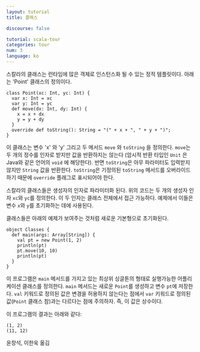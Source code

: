 ```yaml
---
layout: tutorial
title: 클래스

discourse: false

tutorial: scala-tour
categories: tour
num: 3
language: ko
---
```


스칼라의 클래스는 런타임에 많은 객체로 인스턴스화 될 수 있는 정적 템플릿이다.
아래는 'Point' 클래스의 정의이다.

    class Point(xc: Int, yc: Int) {
      var x: Int = xc
      var y: Int = yc
      def move(dx: Int, dy: Int) {
        x = x + dx
        y = y + dy
      }
      override def toString(): String = "(" + x + ", " + y + ")";
    }

이 클래스는 변수 'x' 와 'y' 그리고 두 메서드 `move` 와 `toString` 을 정의한다. `move`는 두 개의 정수를 인자로 받지만 값을 반환하지는 않는다 (암시적 반환 타입인 `Unit` 은 Java와 같은 언어의 `void` 에 해당한다). 반면 `toString`은 아무 파라미터도 입력받지 않지만 `String` 값을 반환한다. `toString`은 기정의된 `toString` 메서드를 오버라이드 하기 때문에 `override` 플래그로 표시되어야 한다.

스칼라의 클래스들은 생성자의 인자로 파라미터화 된다. 위의 코드는 두 개의 생성자 인자 `xc`와 `yc`를 정의한다. 이 두 인자는 클래스 전체에서 접근 가능하다. 예제에서 이들은 변수 `x`와 `y`를 초기화하는 데에 사용된다.

클래스들은 아래의 예제가 보여주는 것처럼 새로운 기본형으로 초기화된다.

    object Classes {
      def main(args: Array[String]) {
        val pt = new Point(1, 2)
        println(pt)
        pt.move(10, 10)
        println(pt)
      }
    }

이 프로그램은 `main` 메서드를 가지고 있는 최상위 싱글톤의 형태로 실행가능한 어플리케이션 클래스를 정의한다. `main` 메서드는 새로운 `Point`를 생성하고 변수 `pt`에 저장한다. `val` 키워드로 정의된 값은 변경을 허용하지 않는다는 점에서 `var` 키워드로 정의된 값(`Point` 클래스 참)과는 다르다는 점에 주의하자. 즉, 이 값은 상수이다.

이 프로그램의 결과는 아래와 같다:

    (1, 2)
    (11, 12)

윤창석, 이한욱 옮김
